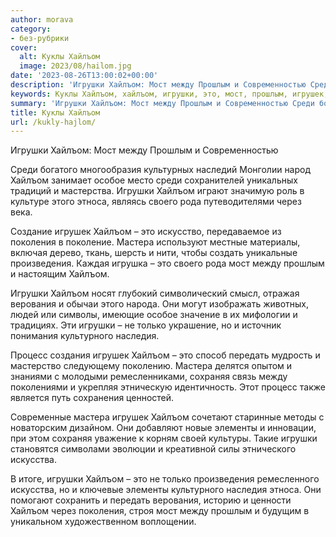 ```yaml
---
author: morava
category:
- без-рубрики
cover:
  alt: Куклы Хайлъом
  image: 2023/08/hailom.jpg
date: '2023-08-26T13:00:02+00:00'
description: 'Игрушки Хайлъом: Мост между Прошлым и Современностью Среди богатого многообразия культурных наследий Монголии народ Хайлъом занимает особое место среди...'
keywords: Куклы Хайлъом, хайлъом, игрушки, это, мост, прошлым, игрушек, мастера, среди, особое, этноса, своего, рода, поколения, произведения, верования
summary: 'Игрушки Хайлъом: Мост между Прошлым и Современностью Среди богатого многообразия культурных наследий Монголии народ Хайлъом занимает особое место среди...'
title: Куклы Хайлъом
url: /kukly-hajlom/
---
```


Игрушки Хайлъом: Мост между Прошлым и Современностью

Среди богатого многообразия культурных наследий Монголии народ Хайлъом занимает особое место среди сохранителей уникальных традиций и мастерства. Игрушки Хайлъом играют значимую роль в культуре этого этноса, являясь своего рода путеводителями через века.

Создание игрушек Хайлъом – это искусство, передаваемое из поколения в поколение. Мастера используют местные материалы, включая дерево, ткань, шерсть и нити, чтобы создать уникальные произведения. Каждая игрушка – это своего рода мост между прошлым и настоящим Хайлъом.

Игрушки Хайлъом носят глубокий символический смысл, отражая верования и обычаи этого народа. Они могут изображать животных, людей или символы, имеющие особое значение в их мифологии и традициях. Эти игрушки – не только украшение, но и источник понимания культурного наследия.

Процесс создания игрушек Хайлъом – это способ передать мудрость и мастерство следующему поколению. Мастера делятся опытом и знаниями с молодыми ремесленниками, сохраняя связь между поколениями и укрепляя этническую идентичность. Этот процесс также является путь сохранения ценностей.

Современные мастера игрушек Хайлъом сочетают старинные методы с новаторским дизайном. Они добавляют новые элементы и инновации, при этом сохраняя уважение к корням своей культуры. Такие игрушки становятся символами эволюции и креативной силы этнического искусства.

В итоге, игрушки Хайлъом – это не только произведения ремесленного искусства, но и ключевые элементы культурного наследия этноса. Они помогают сохранить и передать верования, историю и ценности Хайлъом через поколения, строя мост между прошлым и будущим в уникальном художественном воплощении.